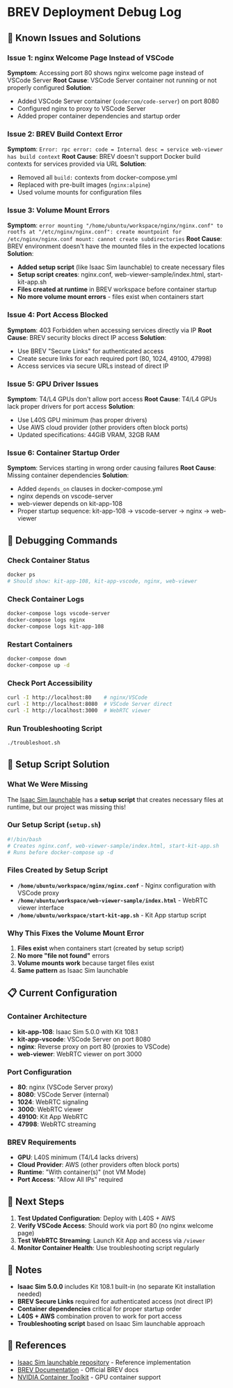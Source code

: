 # BREV Deployment Debug Log

## 🐛 Known Issues and Solutions

### **Issue 1: nginx Welcome Page Instead of VSCode**
**Symptom**: Accessing port 80 shows nginx welcome page instead of VSCode Server
**Root Cause**: VSCode Server container not running or not properly configured
**Solution**: 
- Added VSCode Server container (`codercom/code-server`) on port 8080
- Configured nginx to proxy to VSCode Server
- Added proper container dependencies and startup order

### **Issue 2: BREV Build Context Error**
**Symptom**: `Error: rpc error: code = Internal desc = service web-viewer has build context`
**Root Cause**: BREV doesn't support Docker build contexts for services provided via URL
**Solution**:
- Removed all `build:` contexts from docker-compose.yml
- Replaced with pre-built images (`nginx:alpine`)
- Used volume mounts for configuration files

### **Issue 3: Volume Mount Errors**
**Symptom**: `error mounting "/home/ubuntu/workspace/nginx/nginx.conf" to rootfs at "/etc/nginx/nginx.conf": create mountpoint for /etc/nginx/nginx.conf mount: cannot create subdirectories`
**Root Cause**: BREV environment doesn't have the mounted files in the expected locations
**Solution**:
- **Added setup script** (like Isaac Sim launchable) to create necessary files
- **Setup script creates**: nginx.conf, web-viewer-sample/index.html, start-kit-app.sh
- **Files created at runtime** in BREV workspace before container startup
- **No more volume mount errors** - files exist when containers start

### **Issue 4: Port Access Blocked**
**Symptom**: 403 Forbidden when accessing services directly via IP
**Root Cause**: BREV security blocks direct IP access
**Solution**:
- Use BREV "Secure Links" for authenticated access
- Create secure links for each required port (80, 1024, 49100, 47998)
- Access services via secure URLs instead of direct IP

### **Issue 5: GPU Driver Issues**
**Symptom**: T4/L4 GPUs don't allow port access
**Root Cause**: T4/L4 GPUs lack proper drivers for port access
**Solution**:
- Use L40S GPU minimum (has proper drivers)
- Use AWS cloud provider (other providers often block ports)
- Updated specifications: 44GiB VRAM, 32GB RAM

### **Issue 6: Container Startup Order**
**Symptom**: Services starting in wrong order causing failures
**Root Cause**: Missing container dependencies
**Solution**:
- Added `depends_on` clauses in docker-compose.yml
- nginx depends on vscode-server
- web-viewer depends on kit-app-108
- Proper startup sequence: kit-app-108 → vscode-server → nginx → web-viewer

## 🔧 Debugging Commands

### **Check Container Status**
```bash
docker ps
# Should show: kit-app-108, kit-app-vscode, nginx, web-viewer
```

### **Check Container Logs**
```bash
docker-compose logs vscode-server
docker-compose logs nginx
docker-compose logs kit-app-108
```

### **Restart Containers**
```bash
docker-compose down
docker-compose up -d
```

### **Check Port Accessibility**
```bash
curl -I http://localhost:80    # nginx/VSCode
curl -I http://localhost:8080  # VSCode Server direct
curl -I http://localhost:3000  # WebRTC viewer
```

### **Run Troubleshooting Script**
```bash
./troubleshoot.sh
```

## 🔧 Setup Script Solution

### **What We Were Missing**
The [Isaac Sim launchable](https://github.com/isaac-sim/isaac-launchable) has a **setup script** that creates necessary files at runtime, but our project was missing this!

### **Our Setup Script (`setup.sh`)**
```bash
#!/bin/bash
# Creates nginx.conf, web-viewer-sample/index.html, start-kit-app.sh
# Runs before docker-compose up -d
```

### **Files Created by Setup Script**
- **`/home/ubuntu/workspace/nginx/nginx.conf`** - Nginx configuration with VSCode proxy
- **`/home/ubuntu/workspace/web-viewer-sample/index.html`** - WebRTC viewer interface
- **`/home/ubuntu/workspace/start-kit-app.sh`** - Kit App startup script

### **Why This Fixes the Volume Mount Error**
1. **Files exist** when containers start (created by setup script)
2. **No more "file not found"** errors
3. **Volume mounts work** because target files exist
4. **Same pattern** as Isaac Sim launchable

## 📋 Current Configuration

### **Container Architecture**
- **kit-app-108**: Isaac Sim 5.0.0 with Kit 108.1
- **kit-app-vscode**: VSCode Server on port 8080
- **nginx**: Reverse proxy on port 80 (proxies to VSCode)
- **web-viewer**: WebRTC viewer on port 3000

### **Port Configuration**
- **80**: nginx (VSCode Server proxy)
- **8080**: VSCode Server (internal)
- **1024**: WebRTC signaling
- **3000**: WebRTC viewer
- **49100**: Kit App WebRTC
- **47998**: WebRTC streaming

### **BREV Requirements**
- **GPU**: L40S minimum (T4/L4 lacks drivers)
- **Cloud Provider**: AWS (other providers often block ports)
- **Runtime**: "With container(s)" (not VM Mode)
- **Port Access**: "Allow All IPs" required

## 🚀 Next Steps

1. **Test Updated Configuration**: Deploy with L40S + AWS
2. **Verify VSCode Access**: Should work via port 80 (no nginx welcome page)
3. **Test WebRTC Streaming**: Launch Kit App and access via `/viewer`
4. **Monitor Container Health**: Use troubleshooting script regularly

## 📝 Notes

- **Isaac Sim 5.0.0** includes Kit 108.1 built-in (no separate Kit installation needed)
- **BREV Secure Links** required for authenticated access (not direct IP)
- **Container dependencies** critical for proper startup order
- **L40S + AWS** combination proven to work for port access
- **Troubleshooting script** based on Isaac Sim launchable approach

## 🔗 References

- [Isaac Sim launchable repository](https://github.com/isaac-sim/isaac-launchable) - Reference implementation
- [BREV Documentation](https://developer.nvidia.com/brev) - Official BREV docs
- [NVIDIA Container Toolkit](https://docs.nvidia.com/datacenter/cloud-native/) - GPU container support
